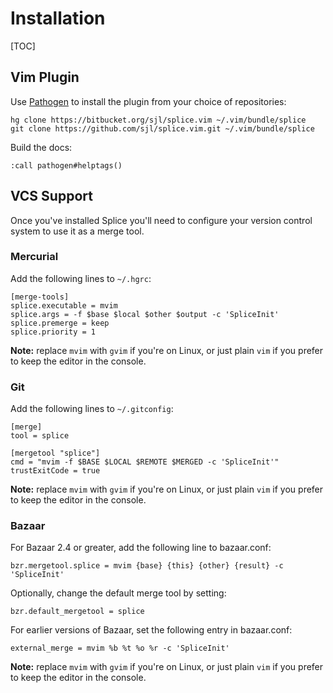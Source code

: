 Installation
============

[TOC]

## Vim Plugin

Use [Pathogen][] to install the plugin from your choice of repositories:

    hg clone https://bitbucket.org/sjl/splice.vim ~/.vim/bundle/splice
    git clone https://github.com/sjl/splice.vim.git ~/.vim/bundle/splice

[Pathogen]: http://www.vim.org/scripts/script.php?script_id=2332

Build the docs:

    :call pathogen#helptags()

## VCS Support

Once you've installed Splice you'll need to configure your version control
system to use it as a merge tool.

### Mercurial

Add the following lines to `~/.hgrc`:

    [merge-tools]
    splice.executable = mvim
    splice.args = -f $base $local $other $output -c 'SpliceInit'
    splice.premerge = keep
    splice.priority = 1

**Note:** replace `mvim` with `gvim` if you're on Linux, or just plain `vim` if you prefer to keep the editor in the console.

### Git

Add the following lines to `~/.gitconfig`:

    [merge]
    tool = splice

    [mergetool "splice"]
    cmd = "mvim -f $BASE $LOCAL $REMOTE $MERGED -c 'SpliceInit'"
    trustExitCode = true

**Note:** replace `mvim` with `gvim` if you're on Linux, or just plain `vim` if you prefer to keep the editor in the console.

### Bazaar

For Bazaar 2.4 or greater, add the following line to bazaar.conf:

    bzr.mergetool.splice = mvim {base} {this} {other} {result} -c 'SpliceInit'

Optionally, change the default merge tool by setting:

    bzr.default_mergetool = splice

For earlier versions of Bazaar, set the following entry in bazaar.conf:

    external_merge = mvim %b %t %o %r -c 'SpliceInit'

**Note:** replace `mvim` with `gvim` if you're on Linux, or just plain `vim` if you prefer to keep the editor in the console.

